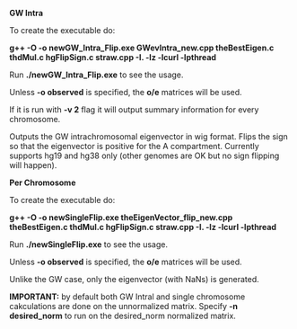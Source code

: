 **GW Intra**

To create the executable do:

**g++ -O -o newGW_Intra_Flip.exe GWevIntra_new.cpp theBestEigen.c thdMul.c hgFlipSign.c straw.cpp -I. -lz -lcurl -lpthread**

Run **./newGW_Intra_Flip.exe** to see the usage.

Unless **-o observed** is specified, the **o/e** matrices will be used.

If it is run with **-v 2** flag it will output summary information for every chromosome.

Outputs the GW intrachromosomal eigenvector in wig format. Flips the sign so that the eigenvector is positive for the A compartment. Currently supports hg19 and hg38 only (other genomes are OK but no sign flipping will happen).

**Per Chromosome**

To create the executable do:

**g++ -O -o newSingleFlip.exe theEigenVector_flip_new.cpp theBestEigen.c thdMul.c hgFlipSign.c straw.cpp -I. -lz -lcurl -lpthread**

Run **./newSingleFlip.exe** to see the usage.

Unless **-o observed** is specified, the **o/e** matrices will be used.

Unlike the GW case, only the eigenvector (with NaNs) is generated.


**IMPORTANT:** by default both GW Intral and single chromosome cakculations are done on the unnormalized matrix. Specify **-n desired_norm** to run on the desired_norm normalized matrix.
